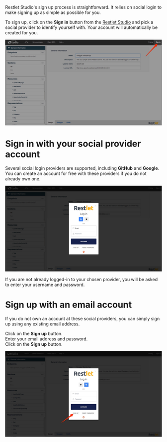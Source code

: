
Restlet Studio's sign up process is straightforward. It relies on social login to make signing up as simple as possible for you.

To sign up, click on the **Sign in** button from the <a href="http://studio.restlet.com/" target="_blank">Restlet Studio</a> and pick a social provider to identify yourself with. Your account will automatically be created for you.

![Sign in](images/sign-in.jpg "Sign in")

# Sign in with your social provider account  

Several social login providers are supported, including **GitHub** and **Google**. You can create an account for free with these providers if you do not already own one.

![Sign in](images/sign-in-page.jpg "Sign in")

If you are not already logged-in to your chosen provider, you will be asked to enter your username and password.

# Sign up with an email account

If you do not own an account at these social providers, you can simply sign up using any existing email address.

Click on the **Sign up** button.  
Enter your email address and password.  
Click on the **Sign up** button.

![Sign up](images/sign-up.jpg "Sign up")
